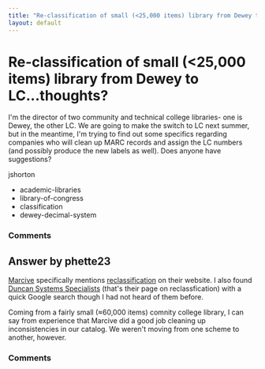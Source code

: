 ```yaml
---
title: "Re-classification of small (<25,000 items) library from Dewey to LC...thoughts?"
layout: default
---
```

Re-classification of small (<25,000 items) library from Dewey to LC...thoughts?
=====================
I'm the director of two community and technical college libraries- one
is Dewey, the other LC. We are going to make the switch to LC next
summer, but in the meantime, I'm trying to find out some specifics
regarding companies who will clean up MARC records and assign the LC
numbers (and possibly produce the new labels as well). Does anyone have
suggestions?

jshorton

<ul class="tags"><li class="tag">academic-libraries</li><li class="tag">library-of-congress</li><li class="tag">classification</li><li class="tag">dewey-decimal-system</li></ul>

### Comments ###


Answer by phette23
----------------
[Marcive](http://home.marcive.com/) specifically mentions
[reclassification](http://home.marcive.com/index.php?option=com_content&view=article&id=51&Itemid=30)
on their website. I also found [Duncan Systems
Specialists](http://www.duncansystems.com/recat.htm) (that's their page
on reclassfication) with a quick Google search though I had not heard of
them before.

Coming from a fairly small (≈60,000 items) comnity college library, I
can say from experience that Marcive did a good job cleaning up
inconsistencies in our catalog. We weren't moving from one scheme to
another, however.

### Comments ###

